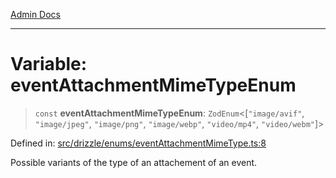 [Admin Docs](/)

***

# Variable: eventAttachmentMimeTypeEnum

> `const` **eventAttachmentMimeTypeEnum**: `ZodEnum`\<\[`"image/avif"`, `"image/jpeg"`, `"image/png"`, `"image/webp"`, `"video/mp4"`, `"video/webm"`\]\>

Defined in: [src/drizzle/enums/eventAttachmentMimeType.ts:8](https://github.com/PalisadoesFoundation/talawa-api/blob/720213b8973f1ef622d2c99f376ffc6c960847d1/src/drizzle/enums/eventAttachmentMimeType.ts#L8)

Possible variants of the type of an attachement of an event.

